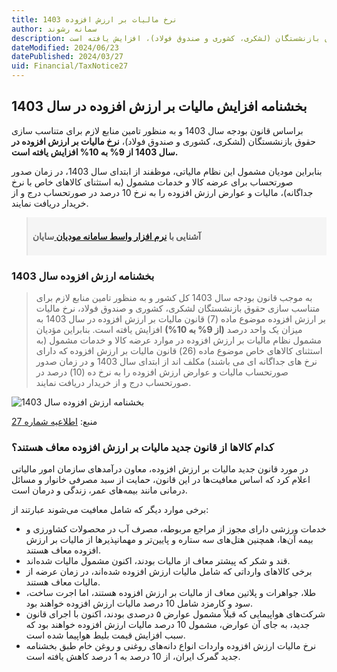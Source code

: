 ```yaml
---
title: نرخ مالیات بر ارزش افزوده 1403
author: سمانه رشوند
description: نرخ مالیات بر ارزش افزوده از 9% به 10% براساس قانون بودجه سال 1403 و به منظور تامین منابع لازم برای متناسب سازی حقوق بازنشستگان (لشکری، کشوری و صندوق فولاد)، افزایش یافته است.
dateModified: 2024/06/23
datePublished: 2024/03/27
uid: Financial/TaxNotice27
---
```


## بخشنامه افزایش مالیات بر ارزش افزوده در سال 1403

براساس قانون بودجه سال 1403 و به منظور تامین منابع لازم برای متناسب سازی حقوق بازنشستگان (لشکری، کشوری و صندوق فولاد)، **نرخ مالیات بر ارزش افزوده در سال 1403 از 9% به 10% افزایش یافته است.**

بنابراین مودیان مشمول این نظام مالیاتی، موظفند از ابتدای سال 1403، در زمان صدور صورتحساب برای عرضه کالا و خدمات مشمول (به استثنای کالاهای خاص با نرخ جداگانه)، مالیات و عوارض ارزش افزوده را به نرخ 10 درصد در صورتحساب درج و از خریدار دریافت نمایند.

<blockquote style="background-color:#f5f5f5; padding:0.5rem">
<p><strong>آشنایی با <a href="https://www.hooshkar.com/Software/Sayan/Module/TpTaxGov" target="_blank">نرم افزار واسط سامانه مودیان
</a> سایان</strong></p></blockquote>

### بخشنامه ارزش افزوده سال 1403

> به ‌موجب قانون بودجه سال 1403 کل کشور و به منظور تامین منابع لازم برای متناسب سازی حقوق بازنشستگان لشکری، کشوری و صندوق فولاد، نرخ مالیات بر ارزش افزوده موضوع ماده (7) قانون مالیات بر ارزش افزوده در سال 1403 به میزان یک واحد درصد **(از 9% به 10%)** افزایش یافته است. بنابراین مؤدیان مشمول نظام مالیات بر ارزش افزوده در موارد عرضه کالا و خدمات مشمول (به استثنای کالاهای خاص موضوع ماده (26) قانون مالیات بر ارزش افزوده که دارای نرخ های جداگانه ای می باشند) مکلف اند از ابتدای سال 1403 و در زمان صدور صورتحساب مالیات و عوارض ارزش افزوده را به نرخ ده (10) درصد در صورتحساب درج و از خریدار دریافت نمایند.

![بخشنامه ارزش افزوده سال 1403](./Images/TaxNotice27.webp)

منبع: <a href="https://www.intamedia.ir/news/%D8%A7%D8%B7%D9%84%D8%A7%D8%B9%DB%8C%D9%87_%D8%B4%D9%85%D8%A7%D8%B1%D9%87_27_%D9%82%D8%A7%D8%A8%D9%84_%D8%AA%D9%88%D8%AC%D9%87_%D9%81%D8%B9%D8%A7%D9%84%D8%A7%D9%86_%D9%85%D8%AD%D8%AA%D8%B1%D9%85_%D8%A7%D9%82%D8%AA%D8%B5%D8%A7%D8%AF%DB%8C_%D9%85%D8%B4%D9%85%D9%88%D9%84_%D9%86%D8%B8%D8%A7%D9%85_%D9%85%D8%A7%D9%84%DB%8C%D8%A7%D8%AA_%D8%A8%D8%B1_%D8%A7%D8%B1%D8%B2%D8%B4_%D8%A7%D9%81%D8%B2%D9%88%D8%AF%D9%87" target="_blank">اطلاعیه شماره 27</a>

### کدام کالاها از قانون جدید مالیات بر ارزش افزوده معاف هستند؟

در مورد قانون جدید مالیات بر ارزش افزوده، معاون درآمدهای سازمان امور مالیاتی اعلام کرد که اساس معافیت‌ها در این قانون، حمایت از سبد مصرفی خانوار و مسائل درمانی مانند بیمه‌های عمر، زندگی و درمان است. 

برخی موارد دیگر که شامل معافیت می‌شوند عبارتند از:

- خدمات ورزشی دارای مجوز از مراجع مربوطه، مصرف آب در محصولات کشاورزی و بیمه آن‌ها، همچنین هتل‌های سه ستاره و پایین‌تر و مهمانپذیرها از مالیات بر ارزش افزوده معاف هستند.
- قند و شکر که پیشتر معاف از مالیات بودند، اکنون مشمول مالیات شده‌اند.
- برخی کالاهای وارداتی که شامل مالیات ارزش افزوده شده‌اند، در زمان عرضه از مالیات معاف هستند.
-  طلا، جواهرات و پلاتین معاف از مالیات بر ارزش افزوده هستند، اما اجرت ساخت، سود و کارمزد شامل 10 درصد مالیات ارزش افزوده خواهند بود.
- شرکت‌های هواپیمایی که قبلاً مشمول عوارض ۵ درصدی بودند، اکنون با اجرای قانون جدید، به جای آن عوارض، مشمول 10 درصد مالیات ارزش افزوده خواهند بود که سبب افزایش قیمت بلیط هواپیما شده است.
- نرخ مالیات ارزش افزوده واردات انواع دانه‌های روغنی و روغن خام طبق بخشنامه جدید گمرک ایران، از 10 درصد به 1 درصد کاهش یافته است.
